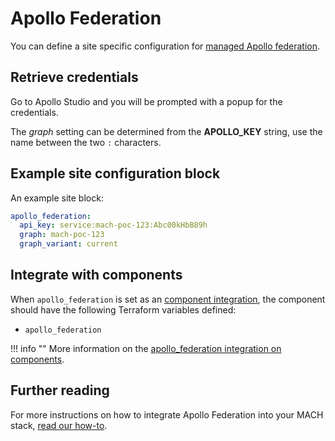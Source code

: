 # Apollo Federation

You can define a site specific configuration for [managed Apollo federation](https://go.apollo.dev/s/managed-federation).

## Retrieve credentials

Go to Apollo Studio and you will be prompted with a popup for the credentials.

The *graph* setting can be determined from the **APOLLO_KEY** string, use the
name between the two `:` characters.

## Example site configuration block

An example site block:

```yaml
apollo_federation:
  api_key: service:mach-poc-123:Abc00kHbB89h
  graph: mach-poc-123
  graph_variant: current
```

## Integrate with components

When `apollo_federation` is set as an [component integration](../../reference/components/structure.md#integrations),
the component should have the following Terraform variables defined:

- `apollo_federation`

!!! info ""
    More information on the [apollo_federation integration on components](../../reference/components/structure.md#apollo-federation).

## Further reading

For more instructions on how to integrate Apollo Federation into your MACH
stack, [read our how-to](../../howto/apollo-federation.md).
